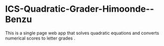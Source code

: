# ICS-Quadratic-Grader-Himoonde--Benzu
This is a single page web app that solves quadratic equations and converts numerical scores to letter grades .
